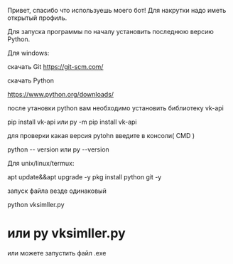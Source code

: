 Привет, спасибо что используешь моего бот! Для накрутки надо иметь открытый профиль.

Для запуска программы по началу установить последнюю версию Python. 

Для windows:

скачать Git 
https://git-scm.com/

скачать Python 

https://www.python.org/downloads/


после утановки python вам необходимо установить библиотеку vk-api

pip install vk-api или py -m pip install vk-api


для проверки какая версия pytohn введите в консоли( CMD )

python -- version 
	или 
py --version 

Для unix/linux/termux:

apt update&&apt upgrade -y
pkg install python git  -y 

запуск файла везде одинаковый 

python vksimller.py

или py vksimller.py
=========================================================

или можете запустить файл .exe
